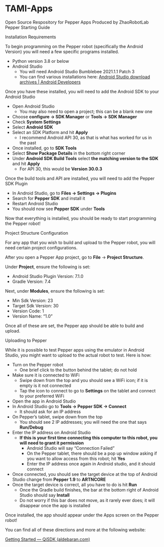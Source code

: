 # TAMI-Apps
Open Source Respository for Pepper Apps Produced by ZhaoRobotLab
Pepper Starting Guide

Installation Requirements

To begin programming on the Pepper robot (specifically the Android Version) you will need a few specific programs installed.

- Python version 3.8 or below
- Android Studio
  - You will need Android Studio Bumblebee 2021.1.1 Patch 3
  - You can find various installations here: [Android Studio download archives  |  Android Developers](https://developer.android.com/studio/archive)

Once you have these installed, you will need to add the Android SDK to your Android Studio

- Open Android Studio
  - You may also need to open a project; this can be a blank new one
- Choose **configure -> SDK Manager** or **Tools -> SDK Manager**
- Check **System Settings**
- Select **Android SDK**
- Select an SDK Platform and hit **Apply**
  - I recommend Android API 30, as that is what has worked for us in the past
- Once installed, go to **SDK Tools**
- Select **Show Package Details** in the bottom right corner
- Under **Android SDK Build Tools** select **the matching version to the SDK** and hit **Apply**
  - For API 30, this would be **Version 30.0.3**

Once the build tools and API are installed, you will need to add the Pepper SDK Plugin

- In Android Studio, go to **Files -> Settings -> Plugins**
- Search for **Pepper SDK** and install it
- Restart Android Studio
- You should now see **Pepper SDK** under **Tools**

Now that everything is installed, you should be ready to start programming the Pepper robot!

Project Structure Configuration

For any app that you wish to build and upload to the Pepper robot, you will need certain project configurations.

After you open a Pepper App project, go to **File** \-> **Project Structure**.

Under **Project**, ensure the following is set:

- Android Studio Plugin Version: 7.1.0
- Gradle Version: 7.4

Next, under **Modules**, ensure the following is set:

- Min Sdk Version: 23
- Target Sdk Version: 30
- Version Code: 1
- Version Name: “1.0”

Once all of these are set, the Pepper app should be able to build and upload.

Uploading to Pepper

While it is possible to test Pepper apps using the emulator in Android Studio, you might want to upload to the actual robot to test. Here is how:

- Turn on the Pepper robot
  - One brief click to the button behind the tablet; do not hold
- Make sure it is connected to WiFi
  - Swipe down from the top and you should see a WiFi icon; if it is empty is it not connected
  - Tap the icon to connect to go to **Settings** on the tablet and connect to your preferred WiFi
- Open the app in Android Studio
- In Android Studio go to **Tools -> Pepper SDK -> Connect**
  - It should ask for an IP address
- On Pepper’s tablet, swipe down from the top
  - You should see 2 IP addresses; you will need the one that says **Run/Debug**
- Enter the IP address on Android Studio
  - **If this is your first time connecting this computer to this robot, you will need to grant it permission**
    - Android Studio will say “Connection Failed”
    - On the Pepper tablet, there should be a pop up window asking if you want to allow access from this robot; hit **Yes**
    - Enter the IP address once again in Android studio, and it should connect
- Once connected, you should see the target device at the top of Android Studio change from **Pepper 1.9** to **ARTNCORE**
- Once the target device is correct, all you have to do is hit **Run**
  - Once the Gradle build finishes, the bar at the bottom right of Android Studio should say **Install**
  - Do not worry if this bar does not move, as it rarely ever does; it will disappear once the app is installed

Once installed, the app should appear under the Apps screen on the Pepper robot!

You can find all of these directions and more at the following website:

[Getting Started — QiSDK (aldebaran.com)](https://android.aldebaran.com/sdk/doc/pepper-sdk/ch1_gettingstarted/getting_started.html)
